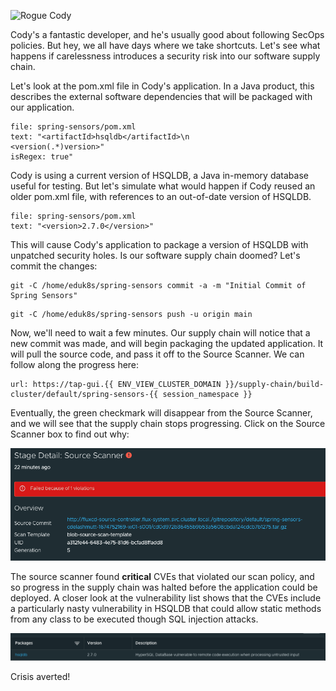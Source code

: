 ![Rogue Cody](images/rogue-cody.png)

Cody's a fantastic developer, and he's usually good about following SecOps policies. But hey, we all have days where we take shortcuts. Let's see what happens if carelessness introduces a security risk into our software supply chain.

Let's look at the pom.xml file in Cody's application. In a Java product, this describes the external software dependencies that will be packaged with our application.

```editor:select-matching-text
file: spring-sensors/pom.xml
text: "<artifactId>hsqldb</artifactId>\n            <version(.*)version>"
isRegex: true"
```

Cody is using a current version of HSQLDB, a Java in-memory database useful for testing. But let's simulate what would happen if Cody reused an older pom.xml file, with references to an out-of-date version of HSQLDB.

```editor:replace-text-selection
file: spring-sensors/pom.xml
text: "<version>2.7.0</version>"
```

This will cause Cody's application to package a version of HSQLDB with unpatched security holes. Is our software supply chain doomed? Let's commit the changes:

```execute
git -C /home/eduk8s/spring-sensors commit -a -m "Initial Commit of Spring Sensors"
```

```execute
git -C /home/eduk8s/spring-sensors push -u origin main
```

Now, we'll need to wait a few minutes. Our supply chain will notice that a new commit was made, and will begin packaging the updated application. It will pull the source code, and pass it off to the Source Scanner. We can follow along the progress here:

```dashboard:open-url
url: https://tap-gui.{{ ENV_VIEW_CLUSTER_DOMAIN }}/supply-chain/build-cluster/default/spring-sensors-{{ session_namespace }}
```

Eventually, the green checkmark will disappear from the Source Scanner, and we will see that the supply chain stops progressing. Click on the Source Scanner box to find out why:

![Violations](images/source-violation.png)

The source scanner found **critical** CVEs that violated our scan policy, and so progress in the supply chain was halted before the application could be deployed. A closer look at the vulnerability list shows that the CVEs include a particularly nasty vulnerability in HSQLDB that could allow static methods from any class to be executed though SQL injection attacks.

![GHSA-77xx-rxvh-q682](images/hsqldb-vulnerability.png)

Crisis averted!